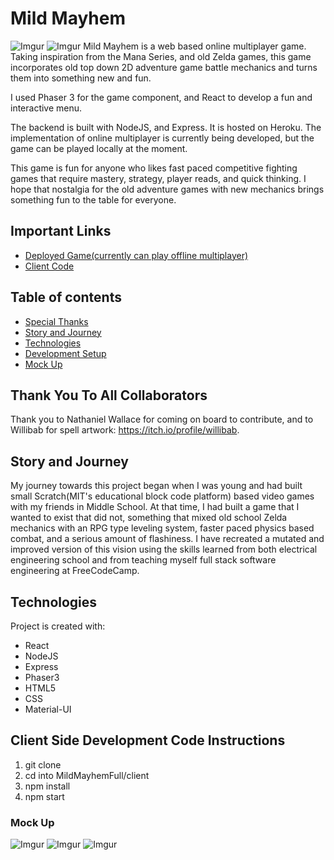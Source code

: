 # Mild Mayhem

![Imgur](https://i.imgur.com/05jtKiO.png)
![Imgur](https://i.imgur.com/Qnjj9rJ.png)
Mild Mayhem is a web based online multiplayer game. Taking inspiration from the Mana Series, and old Zelda games, this game incorporates old top down 2D adventure game battle mechanics and turns them into something new and fun. 

I used Phaser 3 for the game component, and React to develop a fun and interactive menu.

The backend is built with NodeJS, and Express. It is hosted on Heroku. The implementation of online multiplayer is currently being developed, but the game can be played locally at the moment.

This game is fun for anyone who likes fast paced competitive fighting games that require mastery, strategy, player reads, and quick thinking. I hope that nostalgia for the old adventure games with new mechanics brings something fun to the table for everyone.

## Important Links
- [Deployed Game(currently can play offline multiplayer)](https://mildmayhem.herokuapp.com/)
- [Client Code](https://github.com/JustinRWright/MildMayhemFull/tree/main/client)

## Table of contents
* [Special Thanks](#thank-you-to-all-collaborators)
* [Story and Journey](#story-and-journey)
* [Technologies](#technologies)
* [Development Setup](#client-side-development-code-instructions)
* [Mock Up](#mock-up)

## Thank You To All Collaborators
Thank you to Nathaniel Wallace for coming on board to contribute, and to Willibab for spell artwork: https://itch.io/profile/willibab. 

## Story and Journey

My journey towards this project began when I was young and had built small Scratch(MIT's educational block code platform) based video games with my friends in Middle School. At that time, I had built a game that I wanted to exist that did not, something that mixed old school Zelda mechanics with an RPG type leveling system, faster paced physics based combat, and a serious amount of flashiness. I have recreated a mutated and improved version of this vision using the skills learned from both electrical engineering school and from teaching myself full stack software engineering at FreeCodeCamp.

## Technologies
Project is created with:
* React
* NodeJS
* Express
* Phaser3
* HTML5
* CSS
* Material-UI

## Client Side Development Code Instructions
1. git clone
2. cd into MildMayhemFull/client
3. npm install
4. npm start

### Mock Up
![Imgur](https://i.imgur.com/CKChIMj.png)
![Imgur](https://i.imgur.com/P8ptIuM.png)
![Imgur](https://i.imgur.com/6MWLCdm.png) 
